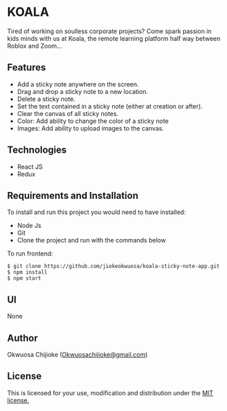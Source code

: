 # KOALA
Tired of working on soulless corporate projects? Come spark passion in kids minds with us at Koala, the remote learning platform half way between Roblox and Zoom...

## Features

- Add a sticky note anywhere on the screen.
- Drag and drop a sticky note to a new location.
- Delete a sticky note. 
- Set the text contained in a sticky note (either at creation or after).
- Clear the canvas of all sticky notes.
- Color: Add ability to change the color of a sticky note
- Images: Add ability to upload images to the canvas.

## Technologies

- React JS
- Redux



## Requirements and Installation

To install and run this project you would need to have installed:
- Node Js
- Git
- Clone the project and run with the commands below

To run frontend:
```
$ git clone https://github.com/jiokeokwuosa/koala-sticky-note-app.git
$ npm install
$ npm start
```

## UI

None


## Author

Okwuosa Chijioke (Okwuosachijioke@gmail.com)

## License

This is licensed for your use, modification and distribution under the [MIT license.](https://opensource.org/licenses/MIT)
